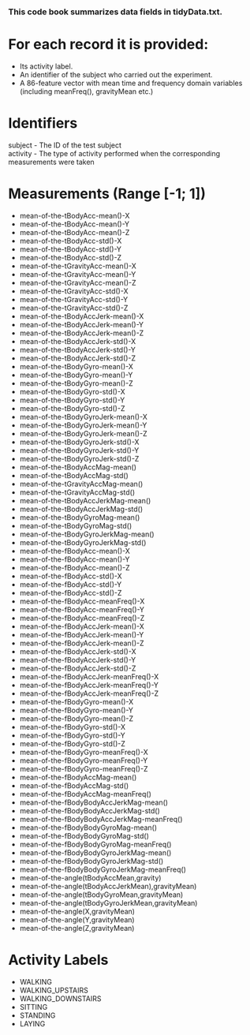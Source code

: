 ### This code book summarizes data fields in tidyData.txt.

# For each record it is provided:

- Its activity label. 
- An identifier of the subject who carried out the experiment.
- A 86-feature vector with mean time and frequency domain variables (including meanFreq(), gravityMean etc.) 

# Identifiers
subject - The ID of the test subject  
activity - The type of activity performed when the corresponding measurements were taken  

# Measurements  (Range [-1; 1])
- mean-of-the-tBodyAcc-mean()-X  
- mean-of-the-tBodyAcc-mean()-Y  
- mean-of-the-tBodyAcc-mean()-Z  
- mean-of-the-tBodyAcc-std()-X  
- mean-of-the-tBodyAcc-std()-Y  
- mean-of-the-tBodyAcc-std()-Z  
- mean-of-the-tGravityAcc-mean()-X  
- mean-of-the-tGravityAcc-mean()-Y  
- mean-of-the-tGravityAcc-mean()-Z  
- mean-of-the-tGravityAcc-std()-X  
- mean-of-the-tGravityAcc-std()-Y  
- mean-of-the-tGravityAcc-std()-Z  
- mean-of-the-tBodyAccJerk-mean()-X  
- mean-of-the-tBodyAccJerk-mean()-Y  
- mean-of-the-tBodyAccJerk-mean()-Z  
- mean-of-the-tBodyAccJerk-std()-X  
- mean-of-the-tBodyAccJerk-std()-Y  
- mean-of-the-tBodyAccJerk-std()-Z  
- mean-of-the-tBodyGyro-mean()-X  
- mean-of-the-tBodyGyro-mean()-Y  
- mean-of-the-tBodyGyro-mean()-Z  
- mean-of-the-tBodyGyro-std()-X  
- mean-of-the-tBodyGyro-std()-Y  
- mean-of-the-tBodyGyro-std()-Z  
- mean-of-the-tBodyGyroJerk-mean()-X  
- mean-of-the-tBodyGyroJerk-mean()-Y  
- mean-of-the-tBodyGyroJerk-mean()-Z  
- mean-of-the-tBodyGyroJerk-std()-X  
- mean-of-the-tBodyGyroJerk-std()-Y  
- mean-of-the-tBodyGyroJerk-std()-Z  
- mean-of-the-tBodyAccMag-mean()  
- mean-of-the-tBodyAccMag-std()  
- mean-of-the-tGravityAccMag-mean()  
- mean-of-the-tGravityAccMag-std()  
- mean-of-the-tBodyAccJerkMag-mean()  
- mean-of-the-tBodyAccJerkMag-std()  
- mean-of-the-tBodyGyroMag-mean()  
- mean-of-the-tBodyGyroMag-std()  
- mean-of-the-tBodyGyroJerkMag-mean()  
- mean-of-the-tBodyGyroJerkMag-std()  
- mean-of-the-fBodyAcc-mean()-X  
- mean-of-the-fBodyAcc-mean()-Y  
- mean-of-the-fBodyAcc-mean()-Z  
- mean-of-the-fBodyAcc-std()-X  
- mean-of-the-fBodyAcc-std()-Y  
- mean-of-the-fBodyAcc-std()-Z  
- mean-of-the-fBodyAcc-meanFreq()-X  
- mean-of-the-fBodyAcc-meanFreq()-Y  
- mean-of-the-fBodyAcc-meanFreq()-Z  
- mean-of-the-fBodyAccJerk-mean()-X  
- mean-of-the-fBodyAccJerk-mean()-Y  
- mean-of-the-fBodyAccJerk-mean()-Z  
- mean-of-the-fBodyAccJerk-std()-X  
- mean-of-the-fBodyAccJerk-std()-Y  
- mean-of-the-fBodyAccJerk-std()-Z  
- mean-of-the-fBodyAccJerk-meanFreq()-X  
- mean-of-the-fBodyAccJerk-meanFreq()-Y  
- mean-of-the-fBodyAccJerk-meanFreq()-Z  
- mean-of-the-fBodyGyro-mean()-X  
- mean-of-the-fBodyGyro-mean()-Y  
- mean-of-the-fBodyGyro-mean()-Z  
- mean-of-the-fBodyGyro-std()-X  
- mean-of-the-fBodyGyro-std()-Y  
- mean-of-the-fBodyGyro-std()-Z  
- mean-of-the-fBodyGyro-meanFreq()-X  
- mean-of-the-fBodyGyro-meanFreq()-Y  
- mean-of-the-fBodyGyro-meanFreq()-Z  
- mean-of-the-fBodyAccMag-mean()  
- mean-of-the-fBodyAccMag-std()  
- mean-of-the-fBodyAccMag-meanFreq()  
- mean-of-the-fBodyBodyAccJerkMag-mean()  
- mean-of-the-fBodyBodyAccJerkMag-std()  
- mean-of-the-fBodyBodyAccJerkMag-meanFreq()  
- mean-of-the-fBodyBodyGyroMag-mean()  
- mean-of-the-fBodyBodyGyroMag-std()  
- mean-of-the-fBodyBodyGyroMag-meanFreq()  
- mean-of-the-fBodyBodyGyroJerkMag-mean()  
- mean-of-the-fBodyBodyGyroJerkMag-std()  
- mean-of-the-fBodyBodyGyroJerkMag-meanFreq()  
- mean-of-the-angle(tBodyAccMean,gravity)  
- mean-of-the-angle(tBodyAccJerkMean),gravityMean)  
- mean-of-the-angle(tBodyGyroMean,gravityMean)  
- mean-of-the-angle(tBodyGyroJerkMean,gravityMean)  
- mean-of-the-angle(X,gravityMean)  
- mean-of-the-angle(Y,gravityMean)  
- mean-of-the-angle(Z,gravityMean)  

# Activity Labels  
- WALKING
- WALKING_UPSTAIRS
- WALKING_DOWNSTAIRS
- SITTING
- STANDING
- LAYING
